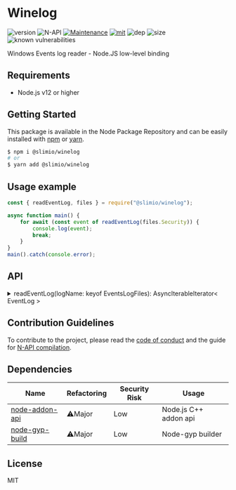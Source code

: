 # Winelog
![version](https://img.shields.io/badge/dynamic/json.svg?url=https://raw.githubusercontent.com/SlimIO/Winelog/master/package.json&query=$.version&label=Version)
![N-API](https://img.shields.io/badge/N--API-v3-green.svg)
[![Maintenance](https://img.shields.io/badge/Maintained%3F-yes-green.svg)](https://github.com/SlimIO/Winelog/commit-activity)
[![mit](https://img.shields.io/github/license/Naereen/StrapDown.js.svg)](https://github.com/SlimIO/Winelog/blob/master/LICENSE)
![dep](https://img.shields.io/badge/Dependencies-2-yellow.svg)
![size](https://img.shields.io/github/languages/code-size/SlimIO/winelog)
![known vulnerabilities](https://img.shields.io/snyk/vulnerabilities/github/SlimIO/winelog)

Windows Events log reader - Node.JS low-level binding

## Requirements
- Node.js v12 or higher

## Getting Started

This package is available in the Node Package Repository and can be easily installed with [npm](https://docs.npmjs.com/getting-started/what-is-npm) or [yarn](https://yarnpkg.com).

```bash
$ npm i @slimio/winelog
# or
$ yarn add @slimio/winelog
```

## Usage example
```js
const { readEventLog, files } = require("@slimio/winelog");

async function main() {
    for await (const event of readEventLog(files.Security)) {
        console.log(event);
        break;
    }
}
main().catch(console.error);
```

## API

<details>
<summary>readEventLog(logName: keyof EventsLogFiles): AsyncIterableIterator< EventLog ></summary>
<br />

Return an Async iterable of EventLog.
```ts
interface EventLog {
    eventId: number;
    providerName: string;
    providerGUID: string;
    channel: string;
    computer: string;
    timeCreated: string;
    level: number;
    task: number;
    opcode: number;
    keywords: number;
    eventRecordID: number;
    processID: number;
    threadID: number;
}
```

</details>

## Contribution Guidelines
To contribute to the project, please read the [code of conduct](https://github.com/SlimIO/Governance/blob/master/COC_POLICY.md) and the guide for [N-API compilation](https://github.com/SlimIO/Governance/blob/master/docs/native_addons.md).

## Dependencies

|Name|Refactoring|Security Risk|Usage|
|---|---|---|---|
|[node-addon-api](https://github.com/nodejs/node-addon-api)|⚠️Major|Low|Node.js C++ addon api|
|[node-gyp-build](https://github.com/prebuild/node-gyp-build)|⚠️Major|Low|Node-gyp builder|

## License
MIT
